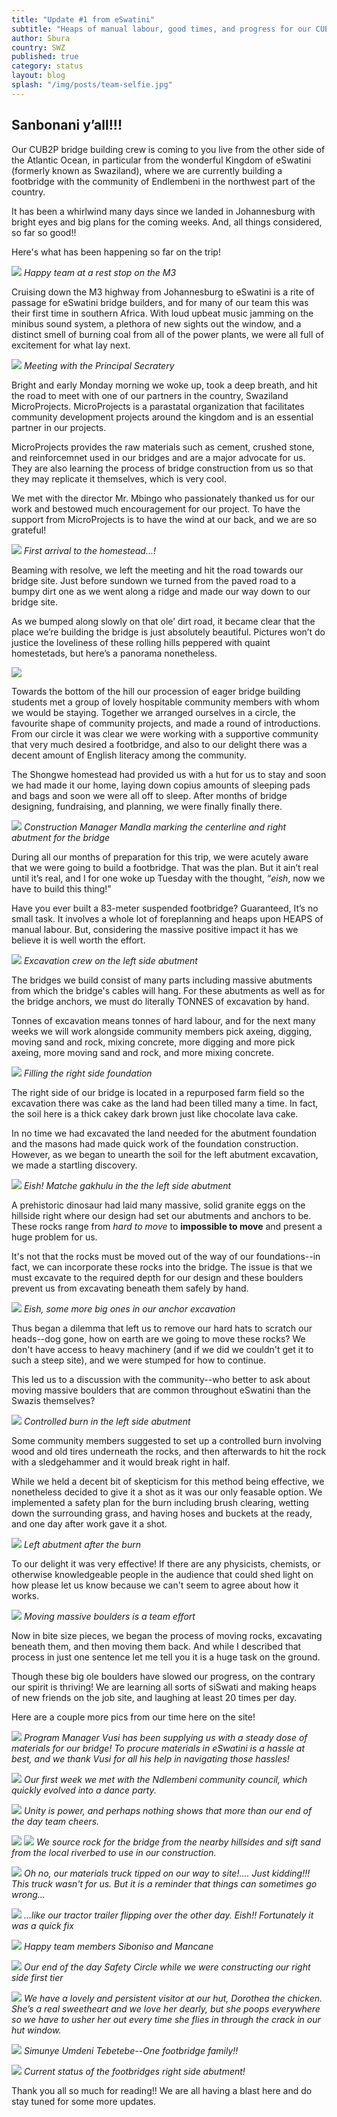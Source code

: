 ```yaml
---
title: "Update #1 from eSwatini"
subtitle: "Heaps of manual labour, good times, and progress for our CUB2P Swaziland team!"
author: Sbura
country: SWZ
published: true
category: status
layout: blog
splash: "/img/posts/team-selfie.jpg"
---
```


## Sanbonani y’all!!!

Our CUB2P bridge building crew is coming to you live from the other side of the Atlantic Ocean, in particular from the wonderful Kingdom of eSwatini (formerly known as Swaziland), where we are currently building a footbridge with the community of Endlembeni in the northwest part of the country.

It has been a whirlwind many days since we landed in Johannesburg with bright eyes and big plans for the coming weeks. And, all things considered, so far so good!!

Here's what has been happening so far on the trip!

![]({{site.baseurl}}/img/posts/team-rest-stop.jpg)
*Happy team at a rest stop on the M3*

Cruising down the M3 highway from Johannesburg to eSwatini is a rite of passage for eSwatini bridge builders, and for many of our team this was their first time in southern Africa. With loud upbeat music jamming on the minibus sound system, a plethora of new sights out the window, and a distinct smell of burning coal from all of the power plants, we were all full of excitement for what lay next.

![]({{site.baseurl}}/img/posts/team-ps-meeting.jpg)
*Meeting with the Principal Secratery*

Bright and early Monday morning we woke up, took a deep breath, and hit the road to meet with one of our partners in the country, Swaziland MicroProjects. MicroProjects is a parastatal organization that facilitates community development projects around the kingdom and is an essential partner in our projects.

MicroProjects provides the raw materials such as cement, crushed stone, and reinforcemnet used in our bridges and are a major advocate for us. They are also learning the process of bridge construction from us so that they may replicate it themselves, which is very cool.

We met with the director Mr. Mbingo who passionately thanked us for our work and bestowed much encouragement for our project. To have the support from MicroProjects is to have the wind at our back, and we are so grateful!

![]({{site.baseurl}}/img/posts/site-arrival.jpg)
*First arrival to the homestead...!*

Beaming with resolve, we left the meeting and hit the road towards our bridge site. Just before sundown we turned from the paved road to a bumpy dirt one as we went along a ridge and made our way down to our bridge site.

As we bumped along slowly on that ole’ dirt road, it became clear that the place we’re building the bridge is just absolutely beautiful. Pictures won’t do justice the loveliness of these rolling hills peppered with quaint homestetads, but here’s a panorama nonetheless.

![]({{site.baseurl}}/img/posts/community-pano.jpg)

Towards the bottom of the hill our procession of eager bridge building students met a group of lovely hospitable community members with whom we would be staying. Together we arranged ourselves in a circle, the favourite shape of community projects, and made a round of introductions. From our circle it was clear we were working with a supportive community that very much desired a footbridge, and also to our delight there was a decent amount of English literacy among the community.

The Shongwe homestead had provided us with a hut for us to stay and soon we had made it our home, laying down copius amounts of sleeping pads and bags and soon we were all off to sleep. After months of bridge designing, fundraising, and planning, we were finally finally there.

![]({{site.baseurl}}/img/posts/first-impressions-layout.jpg)
*Construction Manager Mandla marking the centerline and right abutment for the bridge*

During all our months of preparation for this trip, we were acutely aware that we were going to build a footbridge. That was the plan. But it ain’t real until it’s real, and I for one woke up Tuesday with the thought, “*eish*, now we have to build this thing!”

Have you ever built a 83-meter suspended footbridge? Guaranteed, It’s no small task. It involves a whole lot of foreplanning and heaps upon HEAPS of manual labour. But, considering the massive positive impact it has we believe it is well worth the effort.

![]({{site.baseurl}}/img/posts/working.jpg)
*Excavation crew on the left side abutment*

The bridges we build consist of many parts including massive abutments from which the bridge's cables will hang. For these abutments as well as for the bridge anchors, we must do literally TONNES of excavation by hand.

Tonnes of excavation means tonnes of hard labour, and for the next many weeks we will work alongside community members pick axeing, digging, moving sand and rock, mixing concrete, more digging and more pick axeing, more moving sand and rock, and more mixing concrete.

![]({{site.baseurl}}/img/posts/right-foundation-construction.jpg)
*Filling the right side foundation*

The right side of our bridge is located in a repurposed farm field so the excavation there was cake as the land had been tilled many a time. In fact, the soil here is a thick cakey dark brown just like chocolate lava cake.

In no time we had excavated the land needed for the abutment foundation and the masons had made quick work of the foundation construction. However, as we began to unearth the soil for the left abutment excavation, we made a startling discovery.

![]({{site.baseurl}}/img/posts/left-abutment-before.jpg)
*Eish! Matche gakhulu in the the left side abutment*

A prehistoric dinosaur had laid many massive, solid granite eggs on the hillside right where our design had set our abutments and anchors to be. These rocks range from *hard to move* to **impossible to move** and present a huge problem for us.

It's not that the rocks must be moved out of the way of our foundations--in fact, we can incorporate these rocks into the bridge. The issue is that we must excavate to the required depth for our design and these boulders prevent us from excavating beneath them safely by hand.

![]({{site.baseurl}}/img/posts/left-anchor-before.jpg)
*Eish, some more big ones in our anchor excavation*

Thus began a dilemma that left us to remove our hard hats to scratch our heads--dog gone, how on earth are we going to move these rocks? We don't have access to heavy machinery (and if we did we couldn't get it to such a steep site), and we were stumped for how to continue.

This led us to a discussion with the community--who better to ask about moving massive boulders that are common throughout eSwatini than the Swazis themselves?

![]({{site.baseurl}}/img/posts/left-abutment-during.jpg)
*Controlled burn in the left side abutment*

Some community members suggested to set up a controlled burn involving wood and old tires underneath the rocks, and then afterwards to hit the rock with a sledgehammer and it would break right in half.

While we held a decent bit of skepticism for this method being effective, we nonetheless decided to give it a shot as it was our only feasable option. We implemented a safety plan for the burn including brush clearing, wetting down the surrounding grass, and having hoses and buckets at the ready, and one day after work gave it a shot.

![]({{site.baseurl}}/img/posts/left-abutment-after.jpg)
*Left abutment after the burn*

To our delight it was very effective! If there are any physicists, chemists, or otherwise knowledgeable people in the audience that could shed light on how please let us know because we can't seem to agree about how it works.

![]({{site.baseurl}}/img/posts/big-rock-teamwork.jpg)
*Moving massive boulders is a team effort*

Now in bite size pieces, we began the process of moving rocks, excavating beneath them, and then moving them back. And while I described that process in just one sentence let me tell you it is a huge task on the ground.

Though these big ole boulders have slowed our progress, on the contrary our spirit is thriving! We are learning all sorts of siSwati and making heaps of new friends on the job site, and laughing at least 20 times per day.

Here are a couple more pics from our time here on the site!

![]({{site.baseurl}}/img/posts/bricks-delivery.jpg)
*Program Manager Vusi has been supplying us with a steady dose of materials for our bridge! To procure materials in eSwatini is a hassle at best, and we thank Vusi for all his help in navigating those hassles!*

![]({{site.baseurl}}/img/posts/council-meeting.jpg)
*Our first week we met with the Ndlembeni community council, which quickly evolved into a dance party.*

![]({{site.baseurl}}/img/posts/kopano-ke-matla.jpg)
*Unity is power, and perhaps nothing shows that more than our end of the day team cheers.*

![]({{site.baseurl}}/img/posts/rock-line.jpg)
![]({{site.baseurl}}/img/posts/sand-sifting.jpg)
*We source rock for the bridge from the nearby hillsides and sift sand from the local riverbed to use in our construction.*

![]({{site.baseurl}}/img/posts/truck-flip.jpg)
*Oh no, our materials truck tipped on our way to site!.... Just kidding!!! This truck wasn't for us. But it is a reminder that things can sometimes go wrong...*

![]({{site.baseurl}}/img/posts/tractor-trailer-flip.jpg)
*...like our tractor trailer flipping over the other day. Eish!! Fortunately it was a quick fix*

![]({{site.baseurl}}/img/posts/happy-team.jpg)
*Happy team members Siboniso and Mancane*

![]({{site.baseurl}}/img/posts/safety-circle.jpg)
*Our end of the day Safety Circle while we were constructing our right side first tier*

![]({{site.baseurl}}/img/posts/dorothy.jpg)
*We have a lovely and persistent visitor at our hut, Dorothea the chicken. She’s a real sweetheart and we love her dearly, but she poops everywhere so we have to usher her out every time she flies in through the crack in our hut window.*

![]({{site.baseurl}}/img/posts/bridge-family.jpg)
*Simunye Umdeni Tebetebe--One footbridge family!!*

![]({{site.baseurl}}/img/posts/right-abutment-2tiers.jpg)
*Current status of the footbridges right side abutment!*


Thank you all so much for reading!! We are all having a blast here and do stay tuned for some more updates.
